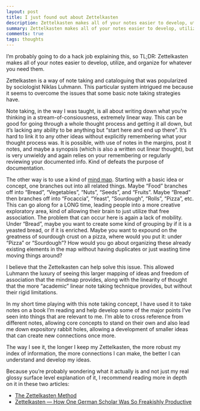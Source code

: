 ```yaml
---
layout: post
title: I just found out about Zettelkasten
description: Zettelkasten makes all of your notes easier to develop, utilize, and organize for whatever you need them
summary: Zettelkasten makes all of your notes easier to develop, utilize, and organize for whatever you need them
comments: true
tags: thoughts
---
```


I’m probably going to do a hack job explaining this, so TL;DR: Zettelkasten makes all of your notes easier to develop, utilize, and organize for whatever you need them.

Zettelkasten is a way of note taking and cataloguing that was popularized by sociologist Niklas Luhmann. This particular system intrigued me because it seems to overcome the issues that some basic note taking strategies have. 

Note taking, in the way I was taught, is all about writing down what you’re thinking in a stream-of-consiousness, extremely linear way. This can be good for going through a whole thought process and getting it all down, but it’s lacking any ability to be anything but “start here and end up there”. It’s hard to link it to any other ideas without explicitly remembering what your thought process was. It is possible, with use of notes in the margins, post it notes, and maybe a synopsis (which is also a written out linear thought), but is very unwieldy and again relies on your remembering or regularly reviewing your documented info. Kind of defeats the purpose of documentation.

The other way is to use a kind of [mind map](https://en.wikipedia.org/wiki/Mind_map). Starting with a basic idea or concept, one branches out into all related things. Maybe “Food” branches off into “Bread”, “Vegetables”, “Nuts”, “Seeds”, and “Fruits”. Maybe “Bread” then branches off into “Focaccia”, “Yeast”, “Sourdough”, “Rolls”, “Pizza”, etc. This can go along for a LONG time, leading people into a more creative exploratory area, kind of allowing their brain to just utilize that free association. The problem that can occur here is again a lack of mobility. Under “Bread”, maybe you want to create some kind of grouping by if it is a yeasted bread, or if it is enriched. Maybe you want to expound on the greatness of sourdough crust on a pizza, where would you put it: under “Pizza” or “Sourdough”? How would you go about organizing these already existing elements in the map without having duplicates or just wasting time moving things around?

I believe that the Zettelkasten can help solve this issue. This allowed Luhmann the luxury of seeing this larger mapping of ideas and freedom of association that the mindmap provides, along with the linearity of thought that the more “academic” linear note taking technique provides, but without their rigid limitations. 

In my short time playing with this note taking concept, I have used it to take notes on a book I’m reading and help develop some of the major points I’ve seen into things that are relevant to me. I’m able to cross reference from different notes, allowing core concepts to stand on their own and also lead me down expository rabbit holes, allowing a development of smaller ideas that can create new connections once more. 

The way I see it, the longer I keep my Zettelkasten, the more robust my index of information, the more connections I can make, the better I can understand and develop my ideas.

Because you’re probably wondering what it actually is and not just my real glossy surface level explanation of it, I recommend reading more in depth on it in these two articles:

* [The Zettelkasten Method](https://www.lesswrong.com/posts/NfdHG6oHBJ8Qxc26s/the-zettelkasten-method-1)
* [Zettelkasten — How One German Scholar Was So Freakishly Productive](https://writingcooperative.com/zettelkasten-how-one-german-scholar-was-so-freakishly-productive-997e4e0ca125)